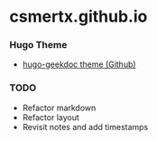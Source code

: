 # csmertx.github.io

### Hugo Theme
- [hugo-geekdoc theme (Github)](https://github.com/thegeeklab/hugo-geekdoc)

### TODO
- Refactor markdown
- Refactor layout
- Revisit notes and add timestamps
